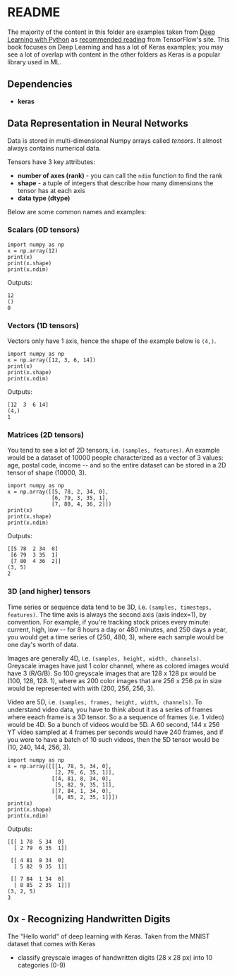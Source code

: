 # README
The majority of the content in this folder are examples taken from [Deep Learning with Python](https://www.manning.com/books/deep-learning-with-python) as [recommended reading](https://www.tensorflow.org/resources/learn-ml) from TensorFlow's site.  This book focuses on Deep Learning and has a lot of Keras examples; you may see a lot of overlap with content in the other folders as Keras is a popular library used in ML.

## Dependencies
- **keras**

## Data Representation in Neural Networks
Data is stored in multi-dimensional Numpy arrays called *tensors*.  It almost always contains numerical data. 

Tensors have 3 key attributes:
- **number of axes (rank)** - you can call the `ndim` function to find the rank
- **shape** - a tuple of integers that describe how many dimensions the tensor has at each axis
- **data type (dtype)**

Below are some common names and examples:

### Scalars (0D tensors)
```
import numpy as np
x = np.array(12)
print(x)
print(x.shape)
print(x.ndim)
```
Outputs:
```
12
()
0
```

### Vectors (1D tensors)
Vectors only have 1 axis, hence the shape of the example below is `(4,)`.
```
import numpy as np
x = np.array([12, 3, 6, 14])
print(x)
print(x.shape)
print(x.ndim)
```
Outputs:
```
[12  3  6 14]
(4,)
1
```

### Matrices (2D tensors)
You tend to see a lot of 2D tensors, i.e. `(samples, features)`.  An example would be a dataset of 10000 people characterized as a vector of 3 values: age, postal code, income -- and so the entire dataset can be stored in a 2D tensor of shape (10000, 3).
```
import numpy as np
x = np.array([[5, 78, 2, 34, 0],
              [6, 79, 3, 35, 1],
              [7, 80, 4, 36, 2]])
print(x)
print(x.shape)
print(x.ndim)
```
Outputs:
```
[[5 78  2 34  0]
 [6 79  3 35  1]
 [7 80  4 36  2]]
(3, 5)
2
```

### 3D (and higher) tensors
Time series or sequence data tend to be 3D, i.e. `(samples, timesteps, features)`.  The time axis is always the second axis (axis index=1), by convention.  For example, if you're tracking stock prices every minute: current, high, low -- for 8 hours a day or 480 minutes, and 250 days a year, you would get a time series of (250, 480, 3), where each sample would be one day's worth of data. 

Images are generally 4D, i.e. `(samples, height, width, channels)`.  Greyscale images have just 1 color channel, where as colored images would have 3 (R/G/B).  So 100 greyscale images that are 128 x 128 px would be (100, 128, 128. 1), where as 200 color images that are 256 x 256 px in size would be represented with with (200, 256, 256, 3).

Video are 5D, i.e. `(samples, frames, height, width, channels)`.  To understand video data, you have to think about it as a series of frames where eeach frame is a 3D tensor.  So a a sequence of frames (i.e. 1 video) would be 4D.  So a bunch of videos would be 5D.  A 60 second, 144 x 256 YT video sampled at 4 frames per seconds would have 240 frames, and if you were to have a batch of 10 such videos, then the 5D tensor would be (10, 240, 144, 256, 3).
```
import numpy as np
x = np.array([[[1, 78, 5, 34, 0],
               [2, 79, 6, 35, 1]],
              [[4, 81, 8, 34, 0],
               [5, 82, 9, 35, 1]],
              [[7, 84, 1, 34, 0],
               [8, 85, 2, 35, 1]]])
print(x)
print(x.shape)
print(x.ndim)
```
Outputs:
```
[[[ 1 78  5 34  0]
  [ 2 79  6 35  1]]

 [[ 4 81  8 34  0]
  [ 5 82  9 35  1]]

 [[ 7 84  1 34  0]
  [ 8 85  2 35  1]]]
(3, 2, 5)
3
```


## 0x - Recognizing Handwritten Digits
The "Hello world" of deep learning with Keras.  Taken from the MNIST dataset that comes with Keras
- classify greyscale images of handwritten digits (28 x 28 px) into 10 categories (0-9)
